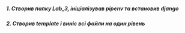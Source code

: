 ##### 1. Створив папку Lab_3, ініціалізував pipenv та встановив django
##### 2. Створив template і виніс всі файли на один рівень